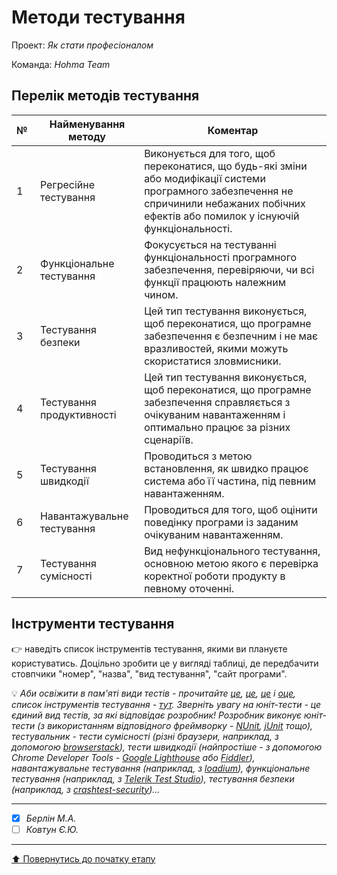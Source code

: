 # Методи тестування

Проект: *Як стати професіоналом*

Команда: *Hohma Team*

## Перелік методів тестування 

|№ |Найменування методу|Коментар|
|--|---|---|
|1| Регресійне тестування | Виконується для того, щоб переконатися, що будь-які зміни або модифікації системи програмного забезпечення не спричинили небажаних побічних ефектів або помилок у існуючій функціональності. |
|2| Функціональне тестування | Фокусується на тестуванні функціональності програмного забезпечення, перевіряючи, чи всі функції працюють належним чином. |
|3| Тестування безпеки | Цей тип тестування виконується, щоб переконатися, що програмне забезпечення є безпечним і не має вразливостей, якими можуть скористатися зловмисники. |
|4| Тестування продуктивності | Цей тип тестування виконується, щоб переконатися, що програмне забезпечення справляється з очікуваним навантаженням і оптимально працює за різних сценаріїв. |
|5| Тестування швидкодії | Проводиться з метою встановлення, як швидко працює система або її частина, під певним навантаженням. |
|6| Навантажувальне тестування | Проводиться для того, щоб оцінити поведінку програми із заданим очікуваним навантаженням. |
|7| Тестування сумісності  | Вид нефункціонального тестування, основною метою якого є перевірка коректної роботи продукту в певному оточенні. |

## Інструменти тестування

:point_right: наведіть список інструментів тестування, якими ви плануєте користуватись. Доцільно зробити це у вигляді таблиці, де передбачити стовпчики "номер", "назва", "вид тестування", "сайт програми".

:bulb: *Аби освіжити в пам'яті *види тестів* - прочитайте [це](https://qagroup.com.ua/publications/vydy-testuvannya-ta-vidminnosti-mizh-nymy/), [це](https://sqa.lviv.ua/yaki-ye-typy-testuvannya), [це](https://uk.wikipedia.org/wiki/%D0%A2%D0%B5%D1%81%D1%82%D1%83%D0%B2%D0%B0%D0%BD%D0%BD%D1%8F_%D0%BF%D1%80%D0%BE%D0%B3%D1%80%D0%B0%D0%BC%D0%BD%D0%BE%D0%B3%D0%BE_%D0%B7%D0%B0%D0%B1%D0%B5%D0%B7%D0%BF%D0%B5%D1%87%D0%B5%D0%BD%D0%BD%D1%8F) і [оце](https://www.softwaretestinghelp.com/types-of-software-testing/), cписок *інструментів тестування* - [тут](https://www.guru99.com/testing-tools.html). Зверніть увагу на *юніт-тести* - це єдиний вид тестів, за які відповідає розробник! Розробник виконує юніт-тести (з використанням відповідного фреймворку - [NUnit](https://nunit.org/), [jUnit](https://junit.org/junit5/) тощо), тестувальник - тести сумісності (різні браузери, наприклад, з  допомогою [browserstack](https://www.browserstack.com/)), тести швидкодії (найпростіше - з допомогою Chrome Developer Tools - [Google Lighthouse](https://developers.google.com/web/tools/lighthouse) або [Fiddler](https://www.telerik.com/fiddler)), навантажувальне тестування (наприклад, з [loadium](https://loadium.com/)), функціональне тестування (наприклад, з [Telerik Test Studio](https://www.telerik.com/teststudio)), тестування безпеки (наприклад, з [crashtest-security](https://crashtest-security.com/))...*

---

- [x] *Берлін М.А.*
- [ ] *Ковтун Є.Ю.*

---
[:arrow_up: Повернутись до початку етапу](/docs/2.Planning/README.md)
